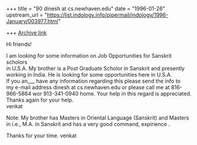 +++
title = "90 dinesh at cs.newhaven.edu"
date = "1996-01-26"
upstream_url = "https://list.indology.info/pipermail/indology/1996-January/003977.html"

+++
[Archive link](https://list.indology.info/pipermail/indology/1996-January/003977.html)


Hi friends!

I am looking for some information on Job Opportunities for Sanskrit scholors    
in U.S.A. My brother is a Post Graduate Scholor in Sanskrit and presently       
working in India. He is looking for some opportunities here in U.S.A.           
If you an___ have any information regarding this please send the info to        
my e-mail address dinesh at cs.newhaven.edu  or please call me at 816-966-5864 wor 
913-341-0940 home. Your help in this regard is appreciated.                     
Thanks again for your help.                                                     
venkat               

Note: My brother has Masters in Oriental Language (Sanskrit) and Masters in
i.e., M.A. in Sanskrit and has a very good command, expirience .

Thanks for your time.
venkat





